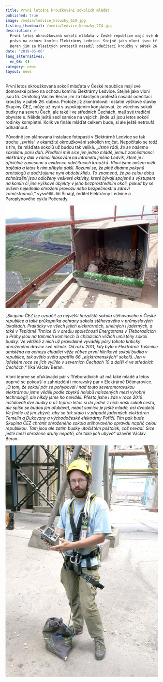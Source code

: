 ```yaml
---
title: První letošní kroužkování sokolích mláďat
published: true
image: /media/ledvice_krouzky_610.jpg
listing_thumbnail: /media/ledvice_krouzky_274.jpg
description: >-
  První letos okroužkovaná sokolí mláďata v České republice mají své domovské
  právo na ochozu komínu Elektrárny Ledvice. Stejně jako vloni jsou tři. Václav
  Beran jim za hlasitých protestů nasadil odečítací kroužky v pátek 26. dubna.
date: '2019-05-06'
lang_alternatives:
  en_GB: {}
category: news
layout: news
---
```

První letos okroužkovaná sokolí mláďata v České republice mají své domovské právo na ochozu komínu Elektrárny Ledvice. Stejně jako vloni jsou tři. Ornitolog Václav Beran jim za hlasitých protestů nasadil odečítací kroužky v pátek 26. dubna. Protože již zkontroloval i ostatní výškové stavby Skupiny ČEZ, může už nyní s uspokojením konstatovat, že všechny sokolí budky na severu Čech, ale také i ve středních Čechách, mají své tradiční obyvatele. Někde ještě sedí samice na vejcích, jinde už jsou letos sokolí rodinky kompletní. Kolik ve finále mláďat celkem bude, si ale ještě netroufá odhadnout.

Původně jen plánovaná instalace fotopasti v Elektrárně Ledvice se tak trochu „zvrhla“ v okamžité okroužkování sokolích trojčat. Nepočítalo se totiž s tím, že mláďata sokolů už budou tak veliká. „_Jsme rádi, že se našemu sokolímu páru daří. Předloni měl sice jen jedno mládě, jemuž zaměstnanci elektrárny dali v rámci hlasování na intranetu jméno Ledvík, které je i oficiálně zaneseno u evidence odečítacích kroužků. Vloni jsme ovšem měli trojčata a letos k nim přibyla další. Rozumí se, že plně dbáme pokynů ornitologů a dodržujeme nyní období klidu. To znamená, že po celou dobu zahnízdění jsou odloženy veškeré aktivity, které bývají spojené s výstupem na komín či jiné výškové objekty v jeho bezprostředním okolí, pokud by se ovšem nejednalo ohrožení provozu nebo bezpečnosti a zdraví zaměstnanců_,“ vysvětlil Jiří Šinágl, ředitel Elektrárny Ledvice a Paroplynového cyklu Počerady.

![Sokolí mláďata v hnízdní budce na komíně](/media/ledvice_sokol_budka_610.jpg "Sokolí mláďata před kroužkováním")

„_Skupinu ČEZ lze označit za největší hnízdiště sokola stěhovavého v České republice a také průkopníka ochrany sokola stěhovavého v průmyslových lokalitách. Prakticky ve všech jejích elektrárnách, uhelných i jaderných, a také v Teplárně Trmice či v areálu společnosti Energotrans v Třeboradicích u Prahy jsou na tamních komínech či chladicích věžích umístěny sokolí budky. Ve většině z nich už pravidelně vyvádějí páry tohoto kriticky ohroženého dravce své mladé. Od roku 2011, kdy byla v Elektrárně Tušimice umístěna na ochozu chladicí věže vůbec první hliníková sokolí budka v republice, tak světlo světa spatřilo 66 „elektrárenských“ sokolů. Jen v loňském roce se jich vylíhlo v severních Čechách 10 a další 4 ve středních Čechách_,“ říká Václav Beran. 

Vloni teprve se oťukávající pár v Třeboradicích už má také mladé a letos poprvé se pokouší o zahnízdění i moravský pár v Elektrárně Dětmarovice. „_O tom, že sokolí pár se pohyboval i nad touto severomoravskou elektrárnou jsme věděli podle zbytků holubů nalezených mezi výrobní technologií, ale nikdy jsme ho neviděli. Přesto jsme i zde v roce 2016 instalovali dvě budky a až teprve letos si do jedné z nich našli sokoli cestu, ale spíše se budou jen oťukávat, neboť samice je ještě mladá, asi dvouletá. Ve finále už jen zbývá, aby se tak stalo i v případě jaderných elektráren Temelín a Dukovany a východočeské elektrárny Poříčí. Tím pak bude Skupina ČEZ chránit ohroženého sokola stěhovavého opravdu napříč celou republikou. Tam jsou ale zatím budky útočištěm poštolek, což nevadí. Sice ještě mezi ohrožené druhy nepatří, ale také jich ubývá_“ uzavřel Václav Beran.

![Václav Beran s fotopastí](/media/vaclav_beran_fotopast.jpg "Připraveno na instalaci fotopasti k sokolí budce")
